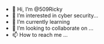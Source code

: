 - 👋 Hi, I’m @509Ricky
- 👀 I’m interested in cyber security...
- 🌱 I’m currently learning 
- 💞️ I’m looking to collaborate on ...
- 📫 How to reach me ...

<!---
509Ricky/509Ricky is a ✨ special ✨ repository because its `README.md` (this file) appears on your GitHub profile.
You can click the Preview link to take a look at your changes.
--->
